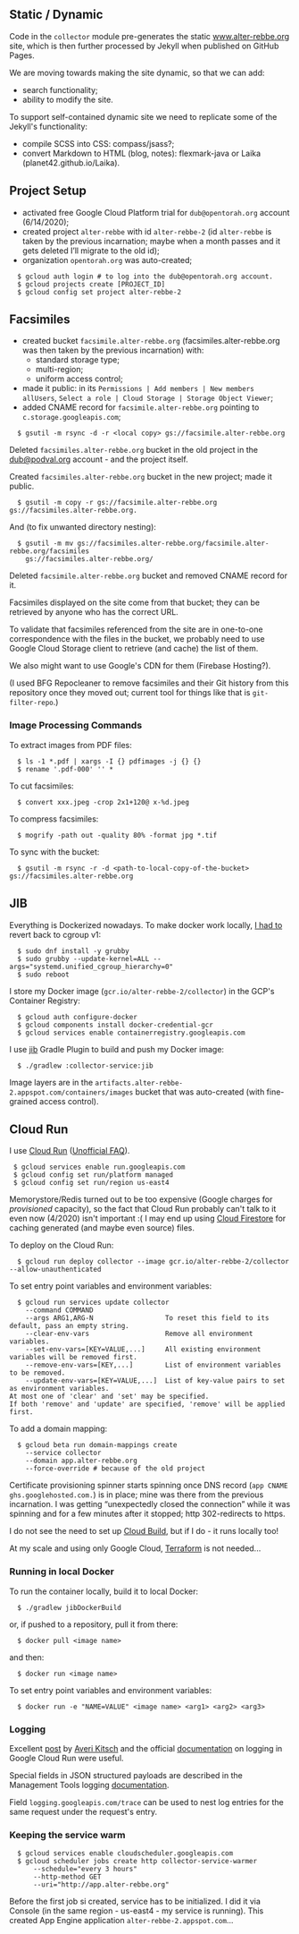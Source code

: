 ## Static / Dynamic ##

Code in the `collector` module pre-generates the static www.alter-rebbe.org site,
which is then further processed by Jekyll when published on GitHub Pages.

We are moving towards making the site dynamic, so that we can add:  
- search functionality;
- ability to modify the site.

To support self-contained dynamic site we need to replicate some of the Jekyll's functionality:
- compile SCSS into CSS: compass/jsass?;
- convert Markdown to HTML (blog, notes): flexmark-java or Laika (planet42.github.io/Laika).

## Project Setup ##

- activated free Google Cloud Platform trial for `dub@opentorah.org` account (6/14/2020); 
- created project `alter-rebbe` with id `alter-rebbe-2` (id `alter-rebbe` is taken by the previous incarnation;
  maybe when a month passes and it gets deleted I’ll migrate to the old id);
- organization `opentorah.org` was auto-created; 

```
  $ gcloud auth login # to log into the dub@opentorah.org account.
  $ gcloud projects create [PROJECT_ID]
  $ gcloud config set project alter-rebbe-2
```

## Facsimiles ##

- created bucket `facsimile.alter-rebbe.org`
  (facsimiles.alter-rebbe.org was then taken by the previous incarnation) with:
  - standard storage type;
  - multi-region;
  - uniform access control;
- made it public: in its `Permissions | Add members | New members allUsers`,
 `Select a role | Cloud Storage | Storage Object Viewer`;
- added CNAME record for `facsimile.alter-rebbe.org` pointing to `c.storage.googleapis.com`;
```
  $ gsutil -m rsync -d -r <local copy> gs://facsimile.alter-rebbe.org
```
Deleted `facsimiles.alter-rebbe.org` bucket in the old project
  in the dub@podval.org account - and the project itself.

Created `facsimiles.alter-rebbe.org` bucket in the new project; made it public.
```
  $ gsutil -m copy -r gs://facsimile.alter-rebbe.org gs://facsimiles.alter-rebbe.org.
```
And (to fix unwanted directory nesting):
```
  $ gsutil -m mv gs://facsimiles.alter-rebbe.org/facsimile.alter-rebbe.org/facsimiles
    gs://facsimiles.alter-rebbe.org/
```
Deleted `facsimile.alter-rebbe.org` bucket and removed CNAME record for it.

Facsimiles displayed on the site come from that bucket;
they can be retrieved by anyone who has the correct URL.

To validate that facsimiles referenced from the site are in one-to-one correspondence with
the files in the bucket, we probably need to use Google Cloud Storage client to retrieve
(and cache) the list of them.

We also might want to use Google's CDN for them (Firebase Hosting?).

(I used BFG Repocleaner to remove facsimiles and their Git history from this repository
once they moved out; current tool for things like that is `git-filter-repo`.)
   
### Image Processing Commands ###

To extract images from PDF files:
```
  $ ls -1 *.pdf | xargs -I {} pdfimages -j {} {}
  $ rename '.pdf-000' '' *
```

To cut facsimiles:
```
  $ convert xxx.jpeg -crop 2x1+120@ x-%d.jpeg
```

To compress facsimiles:
```
  $ mogrify -path out -quality 80% -format jpg *.tif
```

To sync with the bucket:
```
  $ gsutil -m rsync -r -d <path-to-local-copy-of-the-bucket> gs://facsimiles.alter-rebbe.org
```

## JIB ##

Everything is Dockerized nowadays. To make docker work locally,
[I had to](https://linuxconfig.org/how-to-install-docker-on-fedora-31)
revert back to cgroup v1:
```
  $ sudo dnf install -y grubby
  $ sudo grubby --update-kernel=ALL --args="systemd.unified_cgroup_hierarchy=0"
  $ sudo reboot
```

I store my Docker image (`gcr.io/alter-rebbe-2/collector`) in the GCP's Container Registry:
```
  $ gcloud auth configure-docker
  $ gcloud components install docker-credential-gcr
  $ gcloud services enable containerregistry.googleapis.com
```

I use [jib](https://github.com/GoogleContainerTools/jib) Gradle Plugin to
build and push my Docker image:
```
  $ ./gradlew :collector-service:jib
```
Image layers are in the `artifacts.alter-rebbe-2.appspot.com/containers/images` bucket that
was auto-created (with fine-grained access control).

## Cloud Run ##

I use [Cloud Run](https://cloud.google.com/run#key-features)
([Unofficial FAQ](https://github.com/ahmetb/cloud-run-faq)).

```
 $ gcloud services enable run.googleapis.com
 $ gcloud config set run/platform managed
 $ gcloud config set run/region us-east4
```

Memorystore/Redis turned out to be too expensive (Google charges for *provisioned* capacity),
so the fact that Cloud Run probably can't talk to it even now (4/2020) isn't important :(
I may end up using [Cloud Firestore](https://firebase.google.com/docs/firestore)
for caching generated (and maybe even source) files.

To deploy on the Cloud Run:
```
  $ gcloud run deploy collector --image gcr.io/alter-rebbe-2/collector --allow-unauthenticated
```

To set entry point variables and environment variables:
```
  $ gcloud run services update collector
    --command COMMAND
    --args ARG1,ARG-N                  To reset this field to its default, pass an empty string.
    --clear-env-vars                   Remove all environment variables.
    --set-env-vars=[KEY=VALUE,...]     All existing environment variables will be removed first.
    --remove-env-vars=[KEY,...]        List of environment variables to be removed.
    --update-env-vars=[KEY=VALUE,...]  List of key-value pairs to set as environment variables.
At most one of 'clear' and 'set' may be specified.
If both 'remove' and 'update' are specified, 'remove' will be applied first.
```

To add a domain mapping:
```
  $ gcloud beta run domain-mappings create
    --service collector
    --domain app.alter-rebbe.org
    --force-override # because of the old project
```

Certificate provisioning spinner starts spinning once DNS record (`app CNAME ghs.googlehosted.com.`)
is in place; mine was there from the previous incarnation. I was getting “unexpectedly closed the
connection” while it was spinning and for a few minutes after it stopped; http 302-redirects to https.

I do not see the need to set up [Cloud Build](https://cloud.google.com/cloud-build),
but if I do - it runs locally too!

At my scale and using only Google Cloud, [Terraform](https://www.hashicorp.com/products/terraform) is
not needed...

### Running in local Docker ###

To run the container locally, build it to local Docker:
```
  $ ./gradlew jibDockerBuild
```
or, if pushed to a repository, pull it from there:
```
  $ docker pull <image name>
```
and then:
```
  $ docker run <image name>
```


To set entry point variables and environment variables:
```
  $ docker run -e "NAME=VALUE" <image name> <arg1> <arg2> <arg3>
```

### Logging ###

Excellent [post](https://medium.com/google-cloud/java-logging-on-cloud-run-with-stackdriver-9786d6fdbe17)
by [Averi Kitsch](https://medium.com/@averikitsch)
and the official [documentation](https://cloud.google.com/run/docs/logging#run_manual_logging-java)
on logging in Google Cloud Run were useful.

Special fields in JSON structured payloads are described in the Management Tools logging
[documentation](https://cloud.google.com/logging/docs/agent/configuration#special-fields).

Field `logging.googleapis.com/trace` can be used to nest log entries for the same request
under the request's entry.

### Keeping the service warm ###

```
  $ gcloud services enable cloudscheduler.googleapis.com
  $ gcloud scheduler jobs create http collector-service-warmer
      --schedule="every 3 hours"
      --http-method GET
      --uri="http://app.alter-rebbe.org"
```

Before the first job si created, service has to be initialized. I did it via Console
(in the same region - us-east4 - my service is running). This created App Engine
application `alter-rebbe-2.appspot.com`...